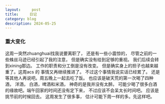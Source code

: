 ```yaml
---
layout:     post
title:     日记
category: blog
description: 2024-05-25
--- 
```

### 重大变化

这周一突然zhuanghuai找我说要离职了， 还是有一些小震惊的， 尽管之前的一些蛛丝马迹已经引起了我的注意， 但是确实没有给到足够的重视。 我们后续会转到xining那边。 工作的职责和分工倒是没有改变。 但是确实身上的担子也越来越重了。这周acs 的 事情又再继续推进了。 不过这个事情我说实话已经累了。 还是等其他人再说吧。周五晚上一起去吃了饭。 也应该是破天荒的第一次喝了四种酒， 洋酒， 白酒，啤酒和米酒，  神奇的是我并没有太醉。 可能少喝了很多白酒的缘故吧。端午回家的时间还没有定下来， 不过应该不会呆太长时间吧。 应该是挑节前的时候回去。 这周发生了很多事， 估计可能下周一样的多。先这样吧。

